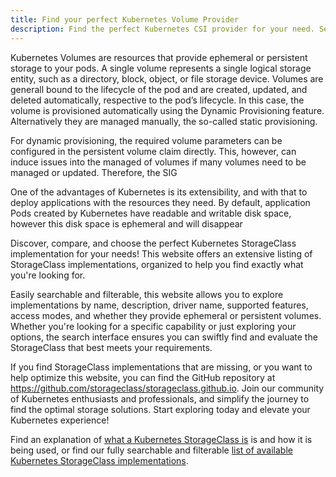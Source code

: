 ```yaml
---
title: Find your perfect Kubernetes Volume Provider
description: Find the perfect Kubernetes CSI provider for your need. Searchable by name, description, features, and more.
---
```


Kubernetes Volumes are resources that provide ephemeral or persistent storage to your pods. A single volume represents a single logical storage entity, such as a directory, block, object, or file storage device. Volumes are generall bound to the lifecycle of the pod and are created, updated, and deleted automatically, respective to the pod’s lifecycle. In this case, the volume is provisioned automatically using the Dynamic Provisioning feature. Alternatively they are managed manually, the so-called static provisioning.

For dynamic provisioning, the required volume parameters can be configured in the persistent volume claim directly. This, however, can induce issues into the managed of volumes if many volumes need to be managed or updated. Therefore, the SIG 

One of the advantages of Kubernetes is its extensibility, and with that to deploy applications with the resources they need. By default, application Pods created by Kubernetes have readable and writable disk space, however this disk space is ephemeral and will disappear 

Discover, compare, and choose the perfect Kubernetes StorageClass implementation for your needs! This website offers an extensive listing of StorageClass implementations, organized to help you find exactly what you're looking for.

Easily searchable and filterable, this website allows you to explore implementations by name, description, driver name, supported features, access modes, and whether they provide ephemeral or persistent volumes. Whether you're looking for a specific capability or just exploring your options, the search interface ensures you can swiftly find and evaluate the StorageClass that best meets your requirements.

If you find StorageClass implementations that are missing, or you want to help optimize this website, you can find the GitHub repository at https://github.com/storageclass/storageclass.github.io. Join our community of Kubernetes enthusiasts and professionals, and simplify the journey to find the optimal storage solutions. Start exploring today and elevate your Kubernetes experience!

Find an explanation of [what a Kubernetes StorageClass is](/what-is-a-storageclass/) is and how it is being used, or find our fully searchable and filterable [list of available Kubernetes StorageClass implementations](/storageclasses/).
